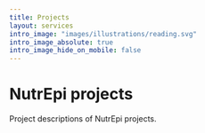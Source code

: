 ```yaml
---
title: Projects
layout: services
intro_image: "images/illustrations/reading.svg"
intro_image_absolute: true
intro_image_hide_on_mobile: false
---
```


# NutrEpi projects

Project descriptions of NutrEpi projects.
